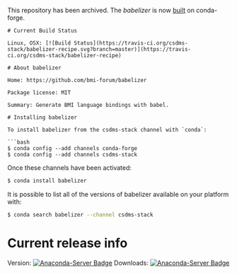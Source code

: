This repository has been archived.
The *babelizer* is now [built](https://github.com/conda-forge/babelizer-feedstock) on conda-forge.

```
# Current Build Status

Linux, OSX: [![Build Status](https://travis-ci.org/csdms-stack/babelizer-recipe.svg?branch=master)](https://travis-ci.org/csdms-stack/babelizer-recipe)

# About babelizer

Home: https://github.com/bmi-forum/babelizer

Package license: MIT

Summary: Generate BMI language bindings with babel.

# Installing babelizer

To install babelizer from the csdms-stack channel with `conda`:

```bash
$ conda config --add channels conda-forge
$ conda config --add channels csdms-stack
```

Once these channels have been activated:

```bash
$ conda install babelizer
```

It is possible to list all of the versions of babelizer available on your
platform with:

```bash
$ conda search babelizer --channel csdms-stack
```

# Current release info

Version: [![Anaconda-Server Badge](https://anaconda.org/csdms-stack/babelizer/badges/version.svg)](https://anaconda.org/csdms-stack/babelizer)
Downloads: [![Anaconda-Server Badge](https://anaconda.org/csdms-stack/babelizer/badges/downloads.svg)](https://anaconda.org/csdms-stack/babelizer)
```

